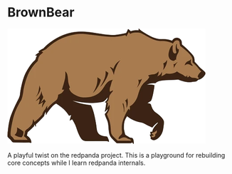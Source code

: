 # BrownBear

![icon](assets/brownbear.png)

A playful twist on the redpanda project. This is a playground for rebuilding core concepts while I learn redpanda internals.
